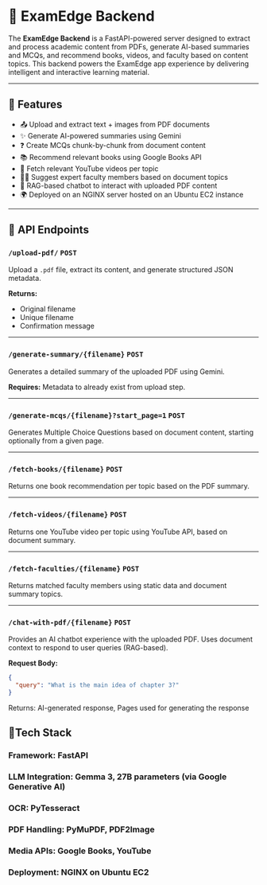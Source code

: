 # 📘 ExamEdge Backend

The **ExamEdge Backend** is a FastAPI-powered server designed to extract and process academic content from PDFs, generate AI-based summaries and MCQs, and recommend books, videos, and faculty based on content topics. This backend powers the ExamEdge app experience by delivering intelligent and interactive learning material.

---

## 🚀 Features

- 📤 Upload and extract text + images from PDF documents
- ✨ Generate AI-powered summaries using Gemini
- ❓ Create MCQs chunk-by-chunk from document content
- 📚 Recommend relevant books using Google Books API
- 🎥 Fetch relevant YouTube videos per topic
- 🧑‍🏫 Suggest expert faculty members based on document topics
- 💬 RAG-based chatbot to interact with uploaded PDF content
- 🌍 Deployed on an NGINX server hosted on an Ubuntu EC2 instance

---

## 📂 API Endpoints

### `/upload-pdf/` `POST`
Upload a `.pdf` file, extract its content, and generate structured JSON metadata.

**Returns:**
- Original filename
- Unique filename
- Confirmation message

---

### `/generate-summary/{filename}` `POST`
Generates a detailed summary of the uploaded PDF using Gemini.

**Requires:** Metadata to already exist from upload step.

---

### `/generate-mcqs/{filename}?start_page=1` `POST`
Generates Multiple Choice Questions based on document content, starting optionally from a given page.

---

### `/fetch-books/{filename}` `POST`
Returns one book recommendation per topic based on the PDF summary.

---

### `/fetch-videos/{filename}` `POST`
Returns one YouTube video per topic using YouTube API, based on document summary.

---

### `/fetch-faculties/{filename}` `POST`
Returns matched faculty members using static data and document summary topics.

---

### `/chat-with-pdf/{filename}` `POST`
Provides an AI chatbot experience with the uploaded PDF. Uses document context to respond to user queries (RAG-based).

**Request Body:**
```json
{
  "query": "What is the main idea of chapter 3?"
}
```
Returns: AI-generated response, Pages used for generating the response


## 🧪Tech Stack
### Framework: FastAPI
### LLM Integration: Gemma 3, 27B parameters (via Google Generative AI)
### OCR: PyTesseract
### PDF Handling: PyMuPDF, PDF2Image
### Media APIs: Google Books, YouTube
### Deployment: NGINX on Ubuntu EC2
